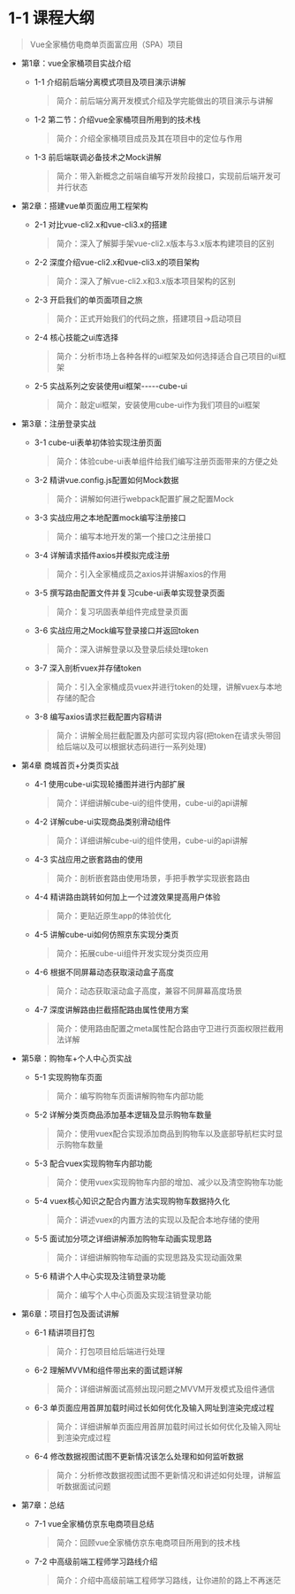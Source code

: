 # 1-1 课程大纲

> Vue全家桶仿电商单页面富应用（SPA）项目

+ 第1章：vue全家桶项目实战介绍
  + 1-1 介绍前后端分离模式项目及项目演示讲解
    > 简介：前后端分离开发模式介绍及学完能做出的项目演示与讲解
  + 1-2 第二节：介绍vue全家桶项目所用到的技术栈
    > 简介：介绍全家桶项目成员及其在项目中的定位与作用
  + 1-3 前后端联调必备技术之Mock讲解
    > 简介：带入新概念之前端自编写开发阶段接口，实现前后端开发可并行状态

+ 第2章：搭建vue单页面应用工程架构
  + 2-1 对比vue-cli2.x和vue-cli3.x的搭建
    > 简介：深入了解脚手架vue-cli2.x版本与3.x版本构建项目的区别
  + 2-2 深度介绍vue-cli2.x和vue-cli3.x的项目架构
    > 简介：深入了解vue-cli2.x和3.x版本项目架构的区别
  + 2-3 开启我们的单页面项目之旅
    > 简介：正式开始我们的代码之旅，搭建项目→启动项目
  + 2-4 核心技能之ui库选择
    > 简介：分析市场上各种各样的ui框架及如何选择适合自己项目的ui框架
  + 2-5 实战系列之安装使用ui框架-----cube-ui
    > 简介：敲定ui框架，安装使用cube-ui作为我们项目的ui框架

+ 第3章：注册登录实战
  + 3-1 cube-ui表单初体验实现注册页面
    > 简介：体验cube-ui表单组件给我们编写注册页面带来的方便之处
  + 3-2 精讲vue.config.js配置如何Mock数据
    > 简介：讲解如何进行webpack配置扩展之配置Mock
  + 3-3 实战应用之本地配置mock编写注册接口
    > 简介：编写本地开发的第一个接口之注册接口
  + 3-4 详解请求插件axios并模拟完成注册
    > 简介：引入全家桶成员之axios并讲解axios的作用
  + 3-5 撰写路由配置文件并复习cube-ui表单实现登录页面
    > 简介：复习巩固表单组件完成登录页面
  + 3-6 实战应用之Mock编写登录接口并返回token
    > 简介：深入讲解登录以及登录后续处理token
  + 3-7 深入剖析vuex并存储token
    > 简介：引入全家桶成员vuex并进行token的处理，讲解vuex与本地存储的配合
  + 3-8 编写axios请求拦截配置内容精讲
    > 简介：讲解全局拦截配置及内部可实现内容(把token在请求头带回给后端以及可以根据状态码进行一系列处理)

+ 第4章 商城首页+分类页实战
  + 4-1 使用cube-ui实现轮播图并进行内部扩展
    > 简介：详细讲解cube-ui的组件使用，cube-ui的api讲解
  + 4-2 详解cube-ui实现商品类别滑动组件
    > 简介：详细讲解cube-ui的组件使用，cube-ui的api讲解
  + 4-3 实战应用之嵌套路由的使用
    > 简介：剖析嵌套路由使用场景，手把手教学实现嵌套路由
  + 4-4 精讲路由跳转如何加上一个过渡效果提高用户体验
    > 简介：更贴近原生app的体验优化
  + 4-5 讲解cube-ui如何仿照京东实现分类页
    > 简介：拓展cube-ui组件开发实现分类页应用
  + 4-6 根据不同屏幕动态获取滚动盒子高度
    > 简介：动态获取滚动盒子高度，兼容不同屏幕高度场景
  + 4-7 深度讲解路由拦截搭配路由属性使用方案 
    > 简介：使用路由配置之meta属性配合路由守卫进行页面权限拦截用法详解

+ 第5章：购物车+个人中心页实战
  + 5-1 实现购物车页面
    > 简介：编写购物车页面讲解购物车内部功能
  + 5-2 详解分类页商品添加基本逻辑及显示购物车数量
    > 简介：使用vuex配合实现添加商品到购物车以及底部导航栏实时显示购物车数量
  + 5-3 配合vuex实现购物车内部功能
    > 简介：使用vuex实现购物车内部的增加、减少以及清空购物车功能
  + 5-4 vuex核心知识之配合内置方法实现购物车数据持久化
    > 简介：讲述vuex的内置方法的实现以及配合本地存储的使用
  + 5-5 面试加分项之详细讲解添加购物车动画实现思路
    > 简介：详细讲解购物车动画的实现思路及实现动画效果
  + 5-6 精讲个人中心实现及注销登录功能
    > 简介：编写个人中心页面及实现注销登录功能

+ 第6章：项目打包及面试讲解
  + 6-1 精讲项目打包
    > 简介：打包项目给后端进行处理
  + 6-2 理解MVVM和组件带出来的面试题详解
    > 简介：详细讲解面试高频出现问题之MVVM开发模式及组件通信
  + 6-3 单页面应用首屏加载时间过长如何优化及输入网址到渲染完成过程
    > 简介：详细讲解单页面应用首屏加载时间过长如何优化及输入网址到渲染完成过程
  + 6-4 修改数据视图试图不更新情况该怎么处理和如何监听数据
    > 简介：分析修改数据视图试图不更新情况和讲述如何处理，讲解监听数据面试问题

+ 第7章：总结
  + 7-1 vue全家桶仿京东电商项目总结
    > 简介：回顾vue全家桶仿京东电商项目所用到的技术栈
  + 7-2 中高级前端工程师学习路线介绍
    > 简介：介绍中高级前端工程师学习路线，让你进阶的路上不再迷茫 

